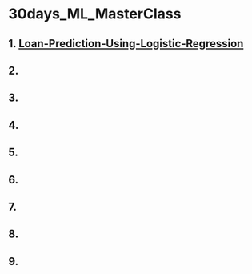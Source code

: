 # 30days_ML_MasterClass

## 1. <a href= "https://github.com/Rajat6697/30days_ML_MasterClass/tree/master/Loan-Prediction-Using-Logistic-Regression" > Loan-Prediction-Using-Logistic-Regression </a>



## 2. <a href= "">  </a>



## 3. <a href= "">  </a>



## 4. <a href= "">  </a>



## 5. <a href= "">  </a>



## 6. <a href= "">  </a>




## 7. <a href= "">  </a>




## 8. <a href= "">  </a>




## 9. <a href= "">  </a>
